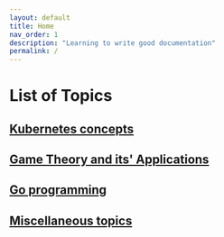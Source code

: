 ```yaml
---
layout: default
title: Home
nav_order: 1
description: "Learning to write good documentation"
permalink: /
---
```


# List of Topics

## [Kubernetes concepts](/docs/Kubernetes)

## [Game Theory and its' Applications](/docs/GameTheory)

## [Go programming](/docs/Go)

## [Miscellaneous topics](/docs/Miscellaneous)